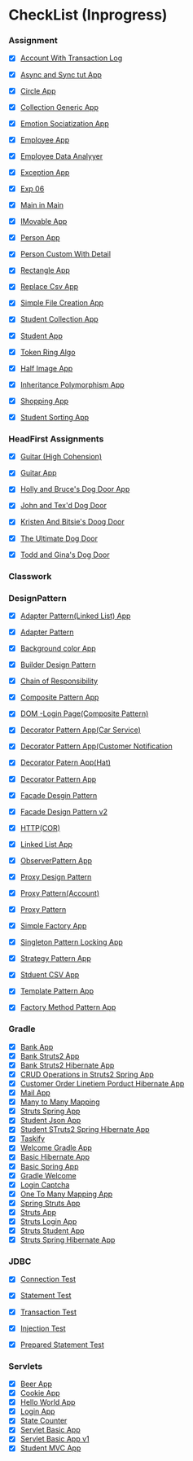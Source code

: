# CheckList (Inprogress)
### Assignment

- [X] [Account With Transaction Log](https://github.com/nairnikhil848/Swabhav-Eclipse-Workspace/tree/master/Eclipse-Workspace-Assignment/AccountWithTransactionLog/src/com/techlab)
- [X] [Async and Sync tut App](https://github.com/nairnikhil848/Swabhav-Eclipse-Workspace/tree/master/Eclipse-Workspace-Assignment/AsyncAndSyncTutApp/src/com/techlab/test)
- [X] [Circle App](https://github.com/nairnikhil848/Swabhav-Eclipse-Workspace/tree/master/Eclipse-Workspace-Assignment/CircleApp)
- [X] [Collection Generic App](https://github.com/nairnikhil848/Swabhav-Eclipse-Workspace/tree/master/Eclipse-Workspace-Assignment/Collection-generic-App/src/com/techlab)
- [X] [Emotion Sociatization App](https://github.com/nairnikhil848/Swabhav-Eclipse-Workspace/tree/master/Eclipse-Workspace-Assignment/Emotion-SocializationApp)
- [X] [Employee App](https://github.com/nairnikhil848/Swabhav-Eclipse-Workspace/tree/master/Eclipse-Workspace-Assignment/EmployeeApp)
- [X] [Employee Data Analyyer](https://github.com/nairnikhil848/Swabhav-Eclipse-Workspace/tree/master/Eclipse-Workspace-Assignment/EmployeeDataAnalyzerApp)
- [X] [Exception App](https://github.com/nairnikhil848/Swabhav-Eclipse-Workspace/tree/master/Eclipse-Workspace-Assignment/Exception-App/src/com/techlab/test)
- [X] [Exp 06](https://github.com/nairnikhil848/Swabhav-Eclipse-Workspace/tree/master/Eclipse-Workspace-Assignment/Exp06/src/com/techlab/test)
- [X] [Main in Main](https://github.com/nairnikhil848/Swabhav-Eclipse-Workspace/tree/master/Eclipse-Workspace-Assignment/MainInMain/src/com/techlabTes)
- [X] [IMovable App](https://github.com/nairnikhil848/Swabhav-Eclipse-Workspace/tree/master/Eclipse-Workspace-Assignment/IMovableApp)
- [X] [Person App](https://github.com/nairnikhil848/Swabhav-Eclipse-Workspace/tree/master/Eclipse-Workspace-Assignment/PersonApp)
- [X] [Person Custom With Detail](https://github.com/nairnikhil848/Swabhav-Eclipse-Workspace/tree/master/Eclipse-Workspace-Assignment/PersonCustomWithDetailExceptionApp/src/com/techlab)
- [X] [Rectangle App](https://github.com/nairnikhil848/Swabhav-Eclipse-Workspace/tree/master/Eclipse-Workspace-Assignment/RectangleApp)
- [X] [Replace Csv App](https://github.com/nairnikhil848/Swabhav-Eclipse-Workspace/tree/master/Eclipse-Workspace-Assignment/ReplaceCsvApp/src/com/techlab/test)
- [X] [Simple File Creation App](https://github.com/nairnikhil848/Swabhav-Eclipse-Workspace/tree/master/Eclipse-Workspace-Assignment/SimpleFileCreationApp)
- [X] [Student Collection App](https://github.com/nairnikhil848/Swabhav-Eclipse-Workspace/tree/master/Eclipse-Workspace-Assignment/Student-Collection-App/src/com/techlab)
- [X] [Student App](https://github.com/nairnikhil848/Swabhav-Eclipse-Workspace/tree/master/Eclipse-Workspace-Assignment/StudentApp)
- [X] [Token Ring Algo](https://github.com/nairnikhil848/Swabhav-Eclipse-Workspace/tree/master/Eclipse-Workspace-Assignment/TokenRingAlgo)
- [X] [Half Image App](https://github.com/nairnikhil848/Swabhav-Eclipse-Workspace/tree/master/Eclipse-Workspace-Assignment/halfImage-app/src/com/techlab/test)
- [X] [Inheritance Polymorphism App](https://github.com/nairnikhil848/Swabhav-Eclipse-Workspace/tree/master/Eclipse-Workspace-Assignment/inheritance-polymorphism-app)
- [X] [Shopping App](https://github.com/nairnikhil848/Swabhav-Eclipse-Workspace/tree/master/Eclipse-Workspace-Assignment/shopping-app/src/com/techlab)
- [X] [Student Sorting App](https://github.com/nairnikhil848/Swabhav-Eclipse-Workspace/tree/master/Eclipse-Workspace-Assignment/student-sorting-app/src/com/techlab)




### HeadFirst Assignments


- [X] [Guitar (High Cohension)](https://github.com/nairnikhil848/Swabhav-Eclipse-Workspace/tree/master/Eclipse-Workspace-Assignment/Guitar(high%20Cohension)/src/com/techlab)
- [X] [Guitar App](https://github.com/nairnikhil848/Swabhav-Eclipse-Workspace/tree/master/Eclipse-Workspace-Assignment/GuitarApp/src/com/techlab)
- [X] [Holly and Bruce's Dog Door App](https://github.com/nairnikhil848/Swabhav-Eclipse-Workspace/tree/master/Eclipse-Workspace-Assignment/Holly%20and%20Bruce%E2%80%99s%20Dog%20Door/src/com/techlab)

- [X] [John and Tex'd Dog Door](https://github.com/nairnikhil848/Swabhav-Eclipse-Workspace/tree/master/Eclipse-Workspace-Assignment/John%20and%20Tex%E2%80%99s%20Dog%20Door/src/com/techlab)
- [X] [Kristen And Bitsie's Doog Door](https://github.com/nairnikhil848/Swabhav-Eclipse-Workspace/tree/master/Eclipse-Workspace-Assignment/Kristen%20and%20Bitsie%E2%80%99s%20Dog%20Door/src/com/techlab)
- [X] [The Ultimate Dog Door](https://github.com/nairnikhil848/Swabhav-Eclipse-Workspace/tree/master/Eclipse-Workspace-Assignment/The%20Ultimate%20Dog%20Door%2C%20version%203.0/src/com/techlab)
- [X] [Todd and Gina's Dog Door](https://github.com/nairnikhil848/Swabhav-Eclipse-Workspace/tree/master/Eclipse-Workspace-Assignment/Todd%20and%20Gina%E2%80%99s%20Dog%20Door%20with%20Bark%20recognizer(basic)/src/com/techlab)


### Classwork



### DesignPattern

- [X] [Adapter Pattern(Linked List) App](https://github.com/nairnikhil848/Swabhav-Eclipse-Workspace/tree/master/Eclipse-Workspace-DesignPattern/AdapterPattern(LinkedList)App/src)
- [X] [Adapter Pattern ](https://github.com/nairnikhil848/Swabhav-Eclipse-Workspace/tree/master/Eclipse-Workspace-DesignPattern/AdapterPatternApp/src)
- [X] [Background color App](https://github.com/nairnikhil848/Swabhav-Eclipse-Workspace/tree/master/Eclipse-Workspace-DesignPattern/BackgroundColorApp/src/com/techlab)
- [X] [Builder Design Pattern](https://github.com/nairnikhil848/Swabhav-Eclipse-Workspace/tree/master/Eclipse-Workspace-DesignPattern/BuilderDesignPatternApp/src/com/techlab)
- [X] [Chain of Responsibility](https://github.com/nairnikhil848/Swabhav-Eclipse-Workspace/tree/master/Eclipse-Workspace-DesignPattern/ChainOfResponsibility(COR)/src/com/techlab)
- [X] [Composite Pattern App](https://github.com/nairnikhil848/Swabhav-Eclipse-Workspace/tree/master/Eclipse-Workspace-DesignPattern/CompositePatternApp/src/com/techlab/tes)
- [X] [DOM -Login Page(Composite Pattern)](https://github.com/nairnikhil848/Swabhav-Eclipse-Workspace/tree/master/Eclipse-Workspace-DesignPattern/DOM-LoginPage(Composite%20Pattern)App/src/com/techlab)
- [X] [Decorator Pattern App(Car Service)](https://github.com/nairnikhil848/Swabhav-Eclipse-Workspace/tree/master/Eclipse-Workspace-DesignPattern/DecoratorPatternApp(CarService)/src/com/techlab)
- [X] [Decorator Pattern App(Customer Notification](https://github.com/nairnikhil848/Swabhav-Eclipse-Workspace/tree/master/Eclipse-Workspace-DesignPattern/DecoratorPatternApp(CustomerNotification)/src/com/techlab)
- [X] [Decorator Patern App(Hat)](https://github.com/nairnikhil848/Swabhav-Eclipse-Workspace/tree/master/Eclipse-Workspace-DesignPattern/DecoratorPatternApp(Hat)/src/com/techlab)
- [X] [Decorator Pattern App](https://github.com/nairnikhil848/Swabhav-Eclipse-Workspace/tree/master/Eclipse-Workspace-DesignPattern/DecoratorPatternApp/src/com/techlab)
- [X] [Facade Desgin Pattern](https://github.com/nairnikhil848/Swabhav-Eclipse-Workspace/tree/master/Eclipse-Workspace-DesignPattern/FacadeDesignPatternApp/src/com/techlab)
- [X] [Facade Design Pattern v2](https://github.com/nairnikhil848/Swabhav-Eclipse-Workspace/tree/master/Eclipse-Workspace-DesignPattern/FadeDesignPatternApp/src/com/techlab)
- [X] [HTTP(COR)](https://github.com/nairnikhil848/Swabhav-Eclipse-Workspace/tree/master/Eclipse-Workspace-DesignPattern/HTTP(COR)/src/com/techlab)
- [X] [Linked List App](https://github.com/nairnikhil848/Swabhav-Eclipse-Workspace/tree/master/Eclipse-Workspace-DesignPattern/LInkedListApp/src/com/techlab/test)
- [X] [ObserverPattern App](https://github.com/nairnikhil848/Swabhav-Eclipse-Workspace/tree/master/Eclipse-Workspace-DesignPattern/ObserverPatternApp/src/com/techlab/model)
- [X] [Proxy Design Pattern](https://github.com/nairnikhil848/Swabhav-Eclipse-Workspace/tree/master/Eclipse-Workspace-DesignPattern/ProxyDesignPattern(Image)/src/com/techlab)
- [X] [Proxy Pattern(Account)](https://github.com/nairnikhil848/Swabhav-Eclipse-Workspace/tree/master/Eclipse-Workspace-DesignPattern/ProxyPattern(Account)/src/com/techlab)
- [X] [Proxy Pattern](https://github.com/nairnikhil848/Swabhav-Eclipse-Workspace/tree/master/Eclipse-Workspace-DesignPattern/ProxyPatternApp/src/com/techlab)
- [X] [Simple Factory App](https://github.com/nairnikhil848/Swabhav-Eclipse-Workspace/tree/master/Eclipse-Workspace-DesignPattern/SimpleFactoryApp/src/com/techlab)
- [X] [Singleton Pattern Locking App](https://github.com/nairnikhil848/Swabhav-Eclipse-Workspace/tree/master/Eclipse-Workspace-DesignPattern/SingletonPatternLockingApp/src/com/techlab)
- [X] [Strategy Pattern App](https://github.com/nairnikhil848/Swabhav-Eclipse-Workspace/tree/master/Eclipse-Workspace-DesignPattern/StratergyPatternApp/src/com/techlab)
- [X] [Stduent CSV App](https://github.com/nairnikhil848/Swabhav-Eclipse-Workspace/tree/master/Eclipse-Workspace-DesignPattern/StudentCsvApp)
- [X] [Template Pattern App](https://github.com/nairnikhil848/Swabhav-Eclipse-Workspace/tree/master/Eclipse-Workspace-DesignPattern/TemplatePatternApp/src/com/techlab)
- [X] [Factory Method Pattern App](https://github.com/nairnikhil848/Swabhav-Eclipse-Workspace/tree/master/Eclipse-Workspace-DesignPattern/factory-method-pattern-app)


### Gradle

- [X] [Bank App](https://github.com/nairnikhil848/Swabhav-Eclipse-Workspace/tree/master/Gradle/Bank-App)
- [X] [Bank Struts2 App](https://github.com/nairnikhil848/Swabhav-Eclipse-Workspace/tree/master/Gradle/Bank-Struts-App)
- [X] [Bank Struts2 Hibernate App](https://github.com/nairnikhil848/Swabhav-Eclipse-Workspace/tree/master/Gradle/Bank-Struts-Hibernate-App)
- [X] [CRUD Operations in Struts2 Spring App](https://github.com/nairnikhil848/Swabhav-Eclipse-Workspace/tree/master/Gradle/CRUD-Strut2-Spring-App)
- [X] [Customer Order Linetiem Porduct Hibernate App](https://github.com/nairnikhil848/Swabhav-Eclipse-Workspace/tree/master/Gradle/Customer-order-lineitem-product-hibernate)
- [X] [Mail App](https://github.com/nairnikhil848/Swabhav-Eclipse-Workspace/tree/master/Gradle/Mail)
- [X] [Many to Many Mapping](https://github.com/nairnikhil848/Swabhav-Eclipse-Workspace/tree/master/Gradle/Many-to-ManyMapping)
- [X] [Struts Spring App](https://github.com/nairnikhil848/Swabhav-Eclipse-Workspace/tree/master/Gradle/Struts-Spring-App)
- [X] [Student Json App](https://github.com/nairnikhil848/Swabhav-Eclipse-Workspace/tree/master/Gradle/Student-Json-App)
- [X] [Student STruts2 Spring Hibernate App](https://github.com/nairnikhil848/Swabhav-Eclipse-Workspace/tree/master/Gradle/Student-struts2-spring-hibernate-app)
- [X] [Taskify](https://github.com/nairnikhil848/Swabhav-Eclipse-Workspace/tree/master/Gradle/Taskify)
- [X] [Welcome Gradle App](https://github.com/nairnikhil848/Swabhav-Eclipse-Workspace/tree/master/Gradle/Welcome-Gradle-App)
- [X] [Basic Hibernate App](https://github.com/nairnikhil848/Swabhav-Eclipse-Workspace/tree/master/Gradle/basic-hibernate-app)
- [X] [Basic Spring App](https://github.com/nairnikhil848/Swabhav-Eclipse-Workspace/tree/master/Gradle/basic-spring-app)
- [X] [Gradle Welcome](https://github.com/nairnikhil848/Swabhav-Eclipse-Workspace/tree/master/Gradle/gradle-welcome)
- [X] [Login Captcha](https://github.com/nairnikhil848/Swabhav-Eclipse-Workspace/tree/master/Gradle/login-Captcha)
- [X] [One To Many Mapping App](https://github.com/nairnikhil848/Swabhav-Eclipse-Workspace/tree/master/Gradle/oneToManyMapping-app)
- [X] [Spring Struts App](https://github.com/nairnikhil848/Swabhav-Eclipse-Workspace/tree/master/Gradle/spring-struts-app)
- [X] [Struts App](https://github.com/nairnikhil848/Swabhav-Eclipse-Workspace/tree/master/Gradle/struts-app)
- [X] [Struts Login App](https://github.com/nairnikhil848/Swabhav-Eclipse-Workspace/tree/master/Gradle/struts-login-app)
- [X] [Struts Student App](https://github.com/nairnikhil848/Swabhav-Eclipse-Workspace/tree/master/Gradle/struts-student-app)
- [X] [Struts Spring Hibernate App](https://github.com/nairnikhil848/Swabhav-Eclipse-Workspace/tree/master/Gradle/struts2-spring-hibernate-app)

### JDBC

- [X] [Connection Test](https://github.com/nairnikhil848/Swabhav-Eclipse-Workspace/blob/master/JDBC/connection-app/src/com/techlab/db/test/ConnectionTest.java)
- [X] [Statement Test](https://github.com/nairnikhil848/Swabhav-Eclipse-Workspace/blob/master/JDBC/connection-app/src/com/techlab/db/test/StatementTest.java)
- [X] [Transaction Test](https://github.com/nairnikhil848/Swabhav-Eclipse-Workspace/blob/master/JDBC/connection-app/src/com/techlab/db/test/TransactionTest.java)
- [X] [Injection Test](https://github.com/nairnikhil848/Swabhav-Eclipse-Workspace/blob/master/JDBC/sqlinjection-app/src/com/techlab/injection/InjectionTest.java)
- [X] [Prepared Statement Test](https://github.com/nairnikhil848/Swabhav-Eclipse-Workspace/blob/master/JDBC/sqlinjection-app/src/com/techlab/injection/PreparedStmtTest.java)


### Servlets
- [X] [Beer App](https://github.com/nairnikhil848/Swabhav-Eclipse-Workspace/tree/master/Servlets/BeerApp)
- [X] [Cookie App](https://github.com/nairnikhil848/Swabhav-Eclipse-Workspace/tree/master/Servlets/CookieApphttps://github.com/nairnikhil848/Swabhav-Eclipse-Workspace/tree/master/Servlets/LoginApp)
- [X] [Hello World App](https://github.com/nairnikhil848/Swabhav-Eclipse-Workspace/tree/master/Servlets/HelloWorldApp)
- [X] [Login App](https://github.com/nairnikhil848/Swabhav-Eclipse-Workspace/tree/master/Servlets/LoginApp)
- [X] [State Counter](https://github.com/nairnikhil848/Swabhav-Eclipse-Workspace/tree/master/Servlets/StateCounter)
- [X] [Servlet Basic App](https://github.com/nairnikhil848/Swabhav-Eclipse-Workspace/tree/master/Servlets/servlet-basic-app)
- [X] [Servlet Basic App v1](https://github.com/nairnikhil848/Swabhav-Eclipse-Workspace/tree/master/Servlets/servlet-basic-app1)
- [X] [Student MVC App](https://github.com/nairnikhil848/Swabhav-Eclipse-Workspace/tree/master/Servlets/student-mvc-app)
